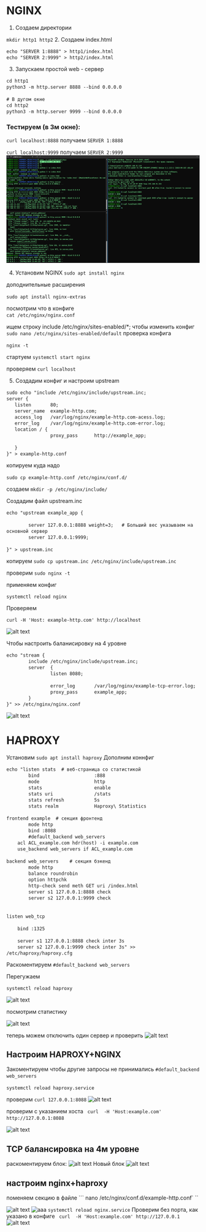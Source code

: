 # NGINX



1. Создаем директории 

`` mkdir http1 http2 ``
2. Создаем index.html

```
echo "SERVER 1:8888" > http1/index.html
echo "SERVER 2:9999" > http2/index.html
```
3. Запускаем простой web - сервер 
```
cd http1
python3 -m http.server 8888 --bind 0.0.0.0

# В дугом окне
cd http2
python3 -m http.server 9999 --bind 0.0.0.0
```

 ### Тестируем (в 3м окне):

``curl localhost:8888``
получаем ``SERVER 1:8888``

``curl localhost:9999``
получаем ``SERVER 2:9999``
![alt text](img/web_python.png)

4. Установим NGINX
``` sudo apt install nginx ```

доподнительные расширения

``sudo apt install nginx-extras``

посмотрим что в конфиге  
`` cat /etc/nginx/nginx.conf ``

ищем строку include /etc/nginx/sites-enabled/*;
чтобы изменить конфиг
``sudo nano /etc/nginx/sites-enabled/default``
проверка конфига

``nginx -t`` 

стартуем 
```systemctl start nginx```

проверяем
``curl localhost``


5. Создадим конфиг и настроим upstream

```
sudo echo "include /etc/nginx/include/upstream.inc;
server {
   listen       80;
   server_name  example-http.com;
   access_log   /var/log/nginx/example-http.com-acess.log;
   error_log    /var/log/nginx/example-http.com-error.log;
   location / {
                proxy_pass      http://example_app;

   }
}" > example-http.conf
```
копируем куда надо 

``sudo cp example-http.conf /etc/nginx/conf.d/``


создаем 
``mkdir -p /etc/nginx/include/``

Создадим файл upstream.inc

```
echo "upstream example_app {

        server 127.0.0.1:8888 weight=3;   # Больший вес указываем на основной сервер
        server 127.0.0.1:9999;

}" > upstream.inc
```

копируем
``sudo cp upstream.inc /etc/nginx/include/upstream.inc``

проверим 
``sudo nginx -t``

применяем конфиг
```
systemctl reload nginx
```
Проверяем
```
curl -H 'Host: example-http.com' http://localhost
```

![alt text](img/Round_robin.png)

Чтобы настроить баланисировку на 4 уровне 

```
echo "stream {
        include /etc/nginx/include/upstream.inc;
        server  {
                listen 8080;

                error_log       /var/log/nginx/example-tcp-error.log;
                proxy_pass      example_app;
        }
}" >> /etc/nginx/nginx.conf
```
![alt text](img/nginx_with_stram.png)

# HAPROXY
Установим
```sudo apt install haproxy```
Дополним коннфиг

```
echo "listen stats  # веб-страница со статистикой
        bind                    :888
        mode                    http
        stats                   enable
        stats uri               /stats
        stats refresh           5s
        stats realm             Haproxy\ Statistics

frontend example  # секция фронтенд
        mode http
        bind :8088
        #default_backend web_servers
	acl ACL_example.com hdr(host) -i example.com
	use_backend web_servers if ACL_example.com

backend web_servers    # секция бэкенд
        mode http
        balance roundrobin
        option httpchk
        http-check send meth GET uri /index.html
        server s1 127.0.0.1:8888 check
        server s2 127.0.0.1:9999 check


listen web_tcp

	bind :1325

	server s1 127.0.0.1:8888 check inter 3s
	server s2 127.0.0.1:9999 check inter 3s" >>  /etc/haproxy/haproxy.cfg

```
 
 Раскоментируем
 ``#default_backend web_servers``


Перегужаем

```
systemctl reload haproxy
```
![alt text](img/haproxy.png)

посмотрим статистику 

![alt text](img/haproxy_satat.png)


теперь можем отключить один сервер и проверить 
![alt text](img/haproxi_server_off.png)

## Настроим HAPROXY+NGINX

Закоментируем чтобы другие запросы не принимались
 ``#default_backend web_servers``

```systemctl reload haproxy.service```

проверим 
``curl 127.0.0.1:8088``
![alt text](img/haproxy_test.png)

проверим с указанием хоста
`` curl  -H 'Host:example.com' http://127.0.0.1:8088``

![alt text](img/test2.png)

## TCP балансировка на 4м уровне
раскоментируем блок:
![alt text](img/TCP_HAPROXY.png)
Новый блок
![alt text](img/web_stat.png)

## настроим nginx+haproxy
поменяем секцию в файле 
``` nano /etc/nginx/conf.d/example-http.conf` ``

![alt text](img/haproxy_ngnix.png)
![aaa](img/exzmple-http.cfg.png)
```systemctl reload nginx.service```
Проверим без порта, как указано в конфиге
`` curl  -H 'Host:example.com' http://127.0.0.1``
![alt text](img/test3.png)

